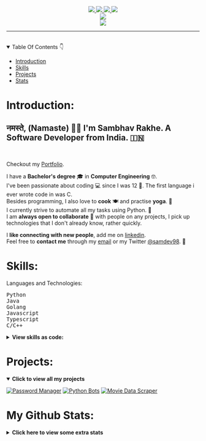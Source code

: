 <p align="center">
<a href="mailto:rakhesambhav@gmail.com" alt="Gmail">
    <img src="https://img.shields.io/badge/Email Me-D14836?style=for-the-badge&logo=gmail&logoColor=white"/>
</a>
<a href="https://www.linkedin.com/in/sambhavrakhe" alt="Linkedin">
    <img src="https://img.shields.io/badge/Sambhav Rakhe-0077B5?style=for-the-badge&logo=linkedin&logoColor=white"/>
</a>
<a href="https://www.twitter.com/samdev98" alt="Twitter">
    <img src="https://img.shields.io/badge/SamDev98-1DA1F2?style=for-the-badge&logo=twitter&logoColor=white"/>
</a>
<a href="https://discord.gg/7sSs4AC3ey" alt="Discord">
    <img src="https://img.shields.io/badge/CODEHUB-7289DA?style=for-the-badge&logo=discord&logoColor=white"/>
</a>
<br>
<a href="https://ko-fi.com/samdev98" alt="Ko-Fi">
    <img src="https://img.shields.io/badge/Support with Ko--fi-F16061?style=for-the-badge&logo=ko-fi&logoColor=white"/>
</a>
<br>
<a href="https://github.com/samdev98" alt="Waka Readme Status">
    <img src="https://github.com/samdev98/samdev98/actions/workflows/waka.yml/badge.svg"/>
</a>
</p>
<hr>
<br>
<details open>
  <summary>Table Of Contents 👇</summary>

* [Introduction](#introduction)
* [Skills](#skills)
* [Projects](#projects)
* [Stats](#my-github-stats)

</details>

# Introduction:

<h2> नमस्ते, (Namaste) 🙏🏻 I'm Sambhav Rakhe. A Software Developer from India. 🇮🇳 </h2> <br>
<p>

Checkout my [Portfolio](https://www.sambhavrakhe.com).

I have a **Bachelor's degree** 🎓 in **Computer Engineering** 🤓. <br>
I've been passionate about coding 💻 since I was 12 👦. The first language i ever wrote code in was C. <br>
Besides programming, I also love to **cook** 🍽 and practise **yoga**. 🧘 <br>
I currently strive to automate all my tasks using Python. 🐍 <br>
I am **always open to collaborate** 👻 with people on any projects, I pick up technologies that I don't already know,
rather quickly. <br>

</p>

I **like connecting with new people**, add me on [linkedin](https://www.linkedin.com/in/sambhavrakhe).
<br>
Feel free to **contact me** through my [email](mailto:rakhesambhav@gmail.com) or my
Twitter [@samdev98](https://twitter.com/samdev98). 🙂

# Skills:

Languages and Technologies:
<pre>
Python
Java
Golang
Javascript
Typescript
C/C++
</pre>

<details>
    <summary><strong>View skills as code:</strong></summary>

```python
from pprint import pprint

samdev98_info: dict = {
    'technologies': {
        'mobile_app': ['android'],
        'front_end': {
            'js': ['vue', 'react'],
            'css': ['materialize', 'vuetify', 'bootstrap']
        },
        'back_end': {
            'js': ['node', 'express'],
            'python': ['flask', 'django']
        },
        'dev_ops': ['docker', 'jenkins', 'nginx'],
        'databases': ['mongodb', 'mysql', 'sqlite', 'postgres'],
        'big_data': ['hadoop', 'spark', 'kafka'],
        'misc': ['firebase', 'selenium', 'prometheus', 'grafana']
    },
    'communities': {
        'tech_staff': "GirlScript",
        'student_volunteer': "RobinHoodArmy",
        'python_dev': "CodeSpeedy"
    },
    'current_focus': "Password manager based on Python"
}
pprint(samdev98_info)
```
</details>

# Projects:

<details open>
  <summary><strong>Click to view all my projects</strong></summary>

[![Password Manager](https://github-readme-stats.vercel.app/api/pin/?username=samdev98&repo=password-manager-py&show_icons=true&theme=radical)](https://github.com/samdev98/password-manager-py)
[![Python Bots](https://github-readme-stats.vercel.app/api/pin/?username=samdev98&repo=py-bots&show_icons=true&theme=radical)](https://github.com/SamDev98/py-bots)
[![Movie Data Scraper](https://github-readme-stats.vercel.app/api/pin/?username=samdev98&repo=movie-data-scraper&show_icons=true&theme=radical)](https://github.com/SamDev98/movie-data-scraper)
</details>

# My Github Stats:

<details>
  <summary><strong>Click here to view some extra stats</strong></summary>

<p align="center">
    <a href="" alt="Github Stats">
        <img src="https://github-readme-stats.vercel.app/api?username=samdev98&count_private=true&show_icons=true&theme=radical"/>
    </a>
</p>

<p align="center">
    <a href="" alt="Github Streaks">
        <img src="https://github-readme-streak-stats.herokuapp.com/?user=samdev98&theme=dark"/>
    </a>
</p>

<!--START_SECTION:waka-->
![Lines of code](https://img.shields.io/badge/From%20Hello%20World%20I%27ve%20Written-883847%20lines%20of%20code-blue)

**I'm a Night 🦉** 

```text
🌞 Morning    10 commits     ██░░░░░░░░░░░░░░░░░░░░░░░   10.31% 
🌆 Daytime    13 commits     ███░░░░░░░░░░░░░░░░░░░░░░   13.4% 
🌃 Evening    53 commits     █████████████░░░░░░░░░░░░   54.64% 
🌙 Night      21 commits     █████░░░░░░░░░░░░░░░░░░░░   21.65%

```
📅 **I'm Most Productive on Sunday** 

```text
Monday       9 commits      ██░░░░░░░░░░░░░░░░░░░░░░░   9.28% 
Tuesday      7 commits      █░░░░░░░░░░░░░░░░░░░░░░░░   7.22% 
Wednesday    13 commits     ███░░░░░░░░░░░░░░░░░░░░░░   13.4% 
Thursday     13 commits     ███░░░░░░░░░░░░░░░░░░░░░░   13.4% 
Friday       7 commits      █░░░░░░░░░░░░░░░░░░░░░░░░   7.22% 
Saturday     10 commits     ██░░░░░░░░░░░░░░░░░░░░░░░   10.31% 
Sunday       38 commits     █████████░░░░░░░░░░░░░░░░   39.18%

```


📊 **This Week I Spent My Time On** 

```text
💬 Programming Languages: 
Python                   29 mins             ████████████░░░░░░░░░░░░░   51.1% 
Markdown                 12 mins             █████░░░░░░░░░░░░░░░░░░░░   21.8% 
HTML                     7 mins              ███░░░░░░░░░░░░░░░░░░░░░░   13.52% 
INI                      7 mins              ███░░░░░░░░░░░░░░░░░░░░░░   13.24% 
Text                     0 secs              ░░░░░░░░░░░░░░░░░░░░░░░░░   0.25%

🔥 Editors: 
PyCharmCore              56 mins             █████████████████████████   100.0%

```


<!--END_SECTION:waka-->
</details>